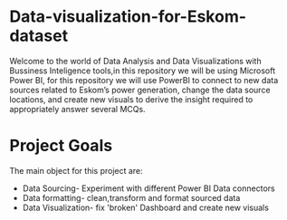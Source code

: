# Data-visualization-for-Eskom-dataset

Welcome to the world of Data Analysis and Data Visualizations with Bussiness Inteligence tools,in this repository we will be using Microsoft Power BI, for this repository  we will use PowerBI to connect to new data sources related to Eskom’s power generation, change
the data source locations, and create new visuals to derive the insight required to appropriately answer several
MCQs.

# Project Goals
The main object for this project are:
- Data Sourcing- Experiment with different Power BI Data connectors
- Data formatting- clean,transform and format sourced data
- Data Visualization- fix 'broken' Dashboard and create new visuals
 
